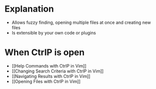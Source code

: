 # Explanation
- Allows fuzzy finding, opening multiple files at once and creating new files
- Is extensible by your own code or plugins

# When CtrlP is open
- [[Help Commands with CtrlP in Vim]]
- [[Changing Search Criteria with CtrlP in Vim]]
- [[Navigating Results with CtrlP in Vim]]
- [[Opening Files with CtrlP in Vim]]